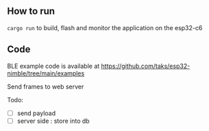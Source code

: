 ## How to run

`cargo run` to build, flash and monitor the application on the esp32-c6

## Code

BLE example code is available at https://github.com/taks/esp32-nimble/tree/main/examples

Send frames to web server

Todo:

- [ ] send payload
- [ ] server side : store into db
